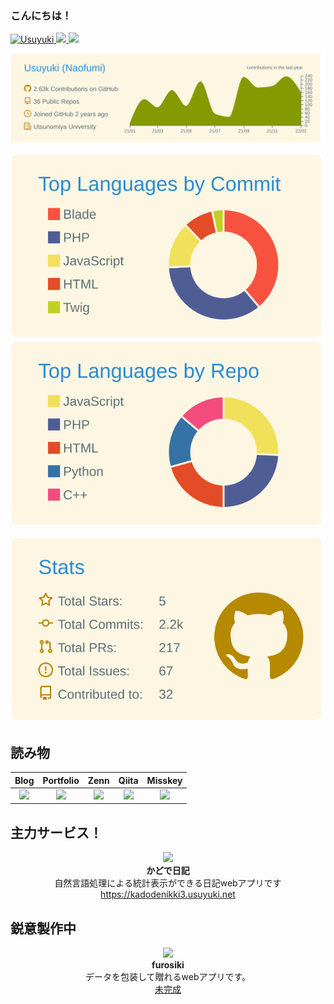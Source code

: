 ### こんにちは！ 
<!-- バッチコーナー -->
<p align="left"> 
  <a href="https://github.com/Usuyuki/usuyuki/">
    <img src="https://komarev.com/ghpvc/?username=Usuyuki" alt="Usuyuki" />
  </a>
  <a href="http://twitter.com/usuyuki26">
    <img height="20" src="https://img.shields.io/twitter/follow/usuyuki26?label=Twitter&logo=twitter&style=flat" />
  </a>
  <a href="https://github.com/Usuyuki">
    <img height="20" src="https://img.shields.io/github/followers/Usuyuki?label=follow&logo=github&style=flat" />
  </a>
</p>
<!--統計コーナー(github-profile-summary-cardsを利用しています) -->

[![](https://raw.githubusercontent.com/Usuyuki/Usuyuki/master/profile-summary-card-output/solarized/0-profile-details.svg)](https://github.com/vn7n24fzkq/github-profile-summary-cards)

[![](https://raw.githubusercontent.com/Usuyuki/Usuyuki/master/profile-summary-card-output/solarized/2-most-commit-language.svg)](https://github.com/vn7n24fzkq/github-profile-summary-cards)
[![](https://raw.githubusercontent.com/Usuyuki/Usuyuki/master/profile-summary-card-output/solarized/1-repos-per-language.svg)](https://github.com/vn7n24fzkq/github-profile-summary-cards)

[![](https://raw.githubusercontent.com/Usuyuki/Usuyuki/master/profile-summary-card-output/solarized/3-stats.svg)](https://github.com/vn7n24fzkq/github-profile-summary-cards)


<!--<a href="https://github.com/anuraghazra/github-readme-stats">
  <img align="left" src="https://github-readme-stats.vercel.app/api/top-langs/?username=Usuyuki&count_private=true&show_icons=true&theme=dracula" />
</a>-->


## 読み物

| Blog | Portfolio | Zenn | Qiita | Misskey |
| :----: |  :----: | :----: | :----: | :----: |
|<a href="https://blog.usuyuki.net" target="_blank" rel="noopener noreferrer"><img src="https://user-images.githubusercontent.com/63891531/150616629-78f44721-b411-4f32-b5fc-f0ff54a2aa78.png" width="30%"></a>|<a href="https://pf.usuyuki.net/" target="_blank" rel="noopener noreferrer"><img src="https://user-images.githubusercontent.com/63891531/150682673-5636c312-9ba9-46a6-b496-c7b81ee59ea5.png" width="10%"></a>|<a href = "https://zenn.dev/usuyuki"  target="_blank" rel="noopener noreferrer"><img src="https://user-images.githubusercontent.com/63891531/150616750-d9d004c9-7cd4-4bbf-bc56-3758dcc901a6.svg" width="30%"></a>| <a href = "https://qiita.com/Usuyuki"  target="_blank" rel="noopener noreferrer"><img src="https://user-images.githubusercontent.com/63891531/150616655-5b86c39d-3174-4a4a-a69b-1d5b2dc23d42.png" width="20%"></a> |<a href = "https://misskey.io/@usuyuki"  target="_blank" rel="noopener noreferrer"><img src="https://user-images.githubusercontent.com/63891531/150679239-8d4acb9e-5ab7-403e-b76b-81e795d71932.svg" width="40%"></a> |

## 主力サービス！




<div align="center">
   <a href="https://kadodenikki3.usuyuki.net" target="_blank" rel="noopener noreferrer">
    <img src="https://user-images.githubusercontent.com/63891531/150483510-788a66bb-8e2e-4e13-a8a7-b0814d557ccb.png">
  </a>
    <br>
  <b>かどで日記</b>
  <br>
自然言語処理による統計表示ができる日記webアプリです
  <br>
  <a href="https://kadodenikki3.usuyuki.net" target="_blank" rel="noopener noreferrer">https://kadodenikki3.usuyuki.net</a>
</div>

## 鋭意製作中

<div align="center">
   <a href="" target="_blank" rel="noopener noreferrer">
    <img src="https://user-images.githubusercontent.com/63891531/150684769-3af775ef-f3a0-402c-b6f8-37a6823f3a38.svg" width="20%">
  </a>
    <br>
  <b>furosiki</b>
  <br>
データを包装して贈れるwebアプリです。
  <br>
  <a href="" target="_blank" rel="noopener noreferrer">未完成</a>
</div>


